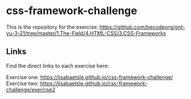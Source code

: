 # css-framework-challenge

This is the repository for the exercise: https://github.com/becodeorg/gnt-yu-3-21/tree/master/1.The-Field/4.HTML-CSS/3.CSS-Frameworks

## Links
Find the direct links to each exercise here:

Exercise one: https://lisabaetsle.github.io/css-framework-challenge/ </br>
Exercise two: https://lisabaetsle.github.io/css-framework-challenge/exercise2